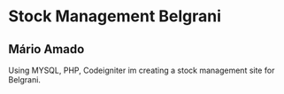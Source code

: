 # Stock Management Belgrani

## Mário Amado
Using MYSQL, PHP, Codeigniter im creating a stock management site for Belgrani.

